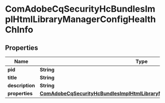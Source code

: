 
# ComAdobeCqSecurityHcBundlesImplHtmlLibraryManagerConfigHealthChInfo

## Properties
Name | Type | Description | Notes
------------ | ------------- | ------------- | -------------
**pid** | **String** |  |  [optional]
**title** | **String** |  |  [optional]
**description** | **String** |  |  [optional]
**properties** | [**ComAdobeCqSecurityHcBundlesImplHtmlLibraryManagerConfigHealthChProperties**](ComAdobeCqSecurityHcBundlesImplHtmlLibraryManagerConfigHealthChProperties.md) |  |  [optional]



